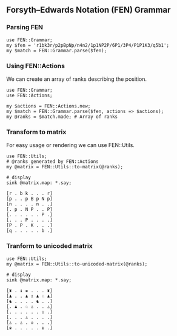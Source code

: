 ## Forsyth–Edwards Notation (FEN) Grammar

### Parsing FEN
```
use FEN::Grammar;
my $fen = 'r1bk3r/p2pBpNp/n4n2/1p1NP2P/6P1/3P4/P1P1K3/q5b1';
my $match = FEN::Grammar.parse($fen);
```
### Using FEN::Actions
We can create an array of ranks describing the position.
```
use FEN::Grammar;
use FEN::Actions;

my $actions = FEN::Actions.new;
my $match = FEN::Grammar.parse($fen, actions => $actions);
my @ranks = $match.made; # Array of ranks
```

### Transform to matrix
For easy usage or rendering we can use FEN::Utils.

```
use FEN::Utils;
# @ranks generated by FEN::Actions
my @matrix = FEN::Utils::to-matrix(@ranks);

# display 
sink @matrix.map: *.say;

[r . b k . . . r]
[p . . p B p N p]
[n . . . . n . .]
[. p . N P . . P]
[. . . . . . P .]
[. . . P . . . .]
[P . P . K . . .]
[q . . . . . b .]
```
### Tranform to unicoded matrix
```
use FEN::Utils;
my @matrix = FEN::Utils::to-unicoded-matrix(@ranks);

# display 
sink @matrix.map: *.say;

[♜ . ♝ ♚ . . . ♜]
[♟ . . ♟ ♗ ♟ ♘ ♟]
[♞ . . . . ♞ . .]
[. ♟ . ♘ ♙ . . ♙]
[. . . . . . ♙ .]
[. . . ♙ . . . .]
[♙ . ♙ . ♔ . . .]
[♛ . . . . . ♝ .]
```